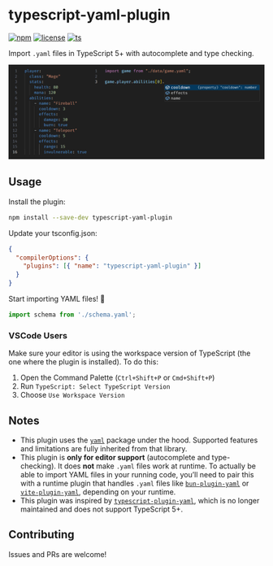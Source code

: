 # typescript-yaml-plugin

[![npm](https://img.shields.io/npm/v/typescript-yaml-plugin/latest.svg)](https://npmjs.com/package/typescript-yaml-plugin)
[![license](https://img.shields.io/npm/l/typescript-yaml-plugin)](https://github.com/cabralpinto/typescript-yaml-plugin/blob/main/LICENSE)
[![ts](https://img.shields.io/badge/TypeScript-5.x-blue)](https://www.typescriptlang.org/)

Import `.yaml` files in TypeScript 5+ with autocomplete and type checking.

<sub>![Example](https://raw.githubusercontent.com/cabralpinto/typescript-yaml-plugin/refs/heads/main/assets/image.png)</sub>

## Usage

Install the plugin:

 ```bash
 npm install --save-dev typescript-yaml-plugin
 ```

Update your tsconfig.json:

```json
{
  "compilerOptions": {
    "plugins": [{ "name": "typescript-yaml-plugin" }]
  }
}
```

Start importing YAML files! 🎉

```ts
import schema from './schema.yaml';
```

### VSCode Users

Make sure your editor is using the workspace version of TypeScript (the one where the plugin is installed). To do this:

1. Open the Command Palette (`Ctrl+Shift+P` or `Cmd+Shift+P`)
2. Run `TypeScript: Select TypeScript Version`
3. Choose `Use Workspace Version`

## Notes

- This plugin uses the [`yaml`](https://www.npmjs.com/package/yaml) package under the hood. Supported features and limitations are fully inherited from that library.
- This plugin is **only for editor support** (autocomplete and type-checking). It does **not** make `.yaml` files work at runtime. To actually be able to import YAML files in your running code, you’ll need to pair this with a runtime plugin that handles `.yaml` files like [`bun-plugin-yaml`](https://www.npmjs.com/package/bun-plugin-yaml)
or [`vite-plugin-yaml`](https://www.npmjs.com/package/vite-plugin-yaml), depending on your runtime.
- This plugin was inspired by [`typescript-plugin-yaml`](https://github.com/await-ovo/typescript-plugin-yaml), which is no longer maintained and does not support TypeScript 5+.

## Contributing

Issues and PRs are welcome!
